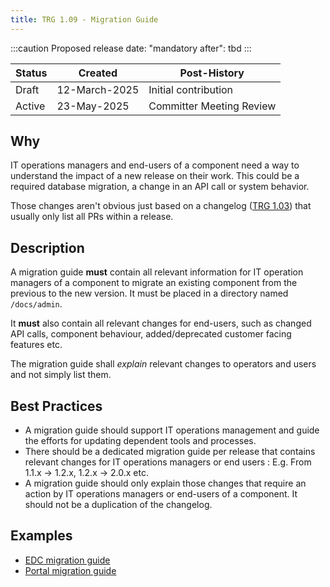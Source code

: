 ```yaml
---
title: TRG 1.09 - Migration Guide
---
```


:::caution
Proposed release date: "mandatory after": tbd
:::

| Status     | Created      | Post-History                           |
|------------|--------------|----------------------------------------|
| Draft      | 12-March-2025 | Initial contribution                  |
| Active      | 23-May-2025 | Committer Meeting Review                  |

## Why

IT operations managers and end-users of a component need a way to understand the impact of a new release on their work. This could be a required database migration, a change in an API call or system behavior.

Those changes aren't obvious just based on a changelog ([TRG 1.03](/docs/release/trg-1/trg-1-03)) that usually only list all PRs within a release.

## Description

A migration guide **must** contain all relevant information for IT operation managers of a component to migrate an existing component from the previous to the new version. It must be placed in a directory named `/docs/admin`.

It **must** also contain all relevant changes for end-users, such as changed API calls, component behaviour, added/deprecated customer facing features etc.

The migration guide shall _explain_ relevant changes to operators and users and not simply list them.

## Best Practices

- A migration guide should support IT operations management and guide the efforts for updating dependent tools and processes.
- There should be a dedicated migration guide per release that contains relevant changes for IT operations managers or end users : E.g. From 1.1.x -> 1.2.x, 1.2.x -> 2.0.x etc.
- A migration guide should only explain those changes that require an action by IT operations managers or end-users of a component. It should not be a duplication of the changelog.

## Examples

- [EDC migration guide](https://github.com/eclipse-tractusx/tractusx-edc/tree/main/docs/migration)
- [Portal migration guide](https://github.com/eclipse-tractusx/portal-assets/blob/v2.3.0/docs/admin/Version%20Upgrade/portal-upgrade-details.md)
